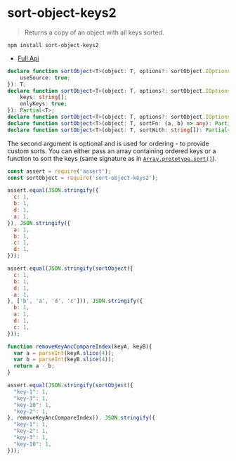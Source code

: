 # sort-object-keys2

> Returns a copy of an object with all keys sorted.

`npm install sort-object-keys2`

* [Full Api](index.d.ts)

```ts
declare function sortObject<T>(object: T, options?: sortObject.IOptions & {
    useSource: true;
}): T;
declare function sortObject<T>(object: T, options?: sortObject.IOptions & {
    keys: string[];
    onlyKeys: true;
}): Partial<T>;
declare function sortObject<T>(object: T, options?: sortObject.IOptions): Partial<T>;
declare function sortObject<T>(object: T, sortFn: (a, b) => any): Partial<T>;
declare function sortObject<T>(object: T, sortWith: string[]): Partial<T>;
```

The second argument is optional and is used for ordering - to provide custom sorts. You can either pass an array containing ordered keys or a function to sort the keys (same signature as in [`Array.prototype.sort()`](https://developer.mozilla.org/en-US/docs/Web/JavaScript/Reference/Global_Objects/Array/sort)).

```js
const assert = require('assert');
const sortObject = require('sort-object-keys2');

assert.equal(JSON.stringify({
  c: 1,
  b: 1,
  d: 1,
  a: 1,
}), JSON.stringify({
  a: 1,
  b: 1,
  c: 1,
  d: 1,
}));

assert.equal(JSON.stringify(sortObject({
  c: 1,
  b: 1,
  d: 1,
  a: 1,
}, ['b', 'a', 'd', 'c'])), JSON.stringify({
  b: 1,
  a: 1,
  d: 1,
  c: 1,
}));

function removeKeyAncCompareIndex(keyA, keyB){
  var a = parseInt(keyA.slice(4));
  var b = parseInt(keyB.slice(4));
  return a - b;
}

assert.equal(JSON.stringify(sortObject({
  "key-1": 1,
  "key-3": 1,
  "key-10": 1,
  "key-2": 1,
}, removeKeyAncCompareIndex)), JSON.stringify({
  "key-1": 1,
  "key-2": 1,
  "key-3": 1,
  "key-10": 1,
}));
```
